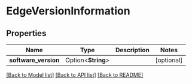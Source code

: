 # EdgeVersionInformation

## Properties

Name | Type | Description | Notes
------------ | ------------- | ------------- | -------------
**software_version** | Option<**String**> |  | [optional]

[[Back to Model list]](../README.md#documentation-for-models) [[Back to API list]](../README.md#documentation-for-api-endpoints) [[Back to README]](../README.md)


